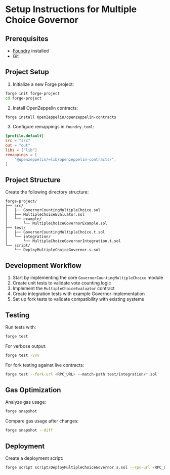 # Setup Instructions for Multiple Choice Governor

## Prerequisites
- [Foundry](https://book.getfoundry.sh/getting-started/installation) installed
- Git

## Project Setup

1. Initialize a new Forge project:
```bash
forge init forge-project
cd forge-project
```

2. Install OpenZeppelin contracts:
```bash
forge install OpenZeppelin/openzeppelin-contracts
```

3. Configure remappings in `foundry.toml`:
```toml
[profile.default]
src = "src"
out = "out"
libs = ["lib"]
remappings = [
    "@openzeppelin/=lib/openzeppelin-contracts/",
]
```

## Project Structure

Create the following directory structure:
```
forge-project/
├── src/
│   ├── GovernorCountingMultipleChoice.sol
│   ├── MultipleChoiceEvaluator.sol
│   └── example/
│       └── MultipleChoiceGovernorExample.sol
├── test/
│   ├── GovernorCountingMultipleChoice.t.sol
│   └── integration/
│       └── MultipleChoiceGovernorIntegration.t.sol
└── script/
    └── DeployMultipleChoiceGovernor.s.sol
```

## Development Workflow

1. Start by implementing the core `GovernorCountingMultipleChoice` module
2. Create unit tests to validate vote counting logic
3. Implement the `MultipleChoiceEvaluator` contract
4. Create integration tests with example Governor implementation
5. Set up fork tests to validate compatibility with existing systems

## Testing

Run tests with:
```bash
forge test
```

For verbose output:
```bash
forge test -vvv
```

For fork testing against live contracts:
```bash
forge test --fork-url <RPC_URL> --match-path test/integration/*.sol
```

## Gas Optimization

Analyze gas usage:
```bash
forge snapshot
```

Compare gas usage after changes:
```bash
forge snapshot --diff
```

## Deployment

Create a deployment script:
```bash
forge script script/DeployMultipleChoiceGovernor.s.sol --rpc-url <RPC_URL> --broadcast
``` 